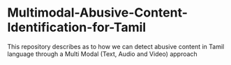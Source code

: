 # Multimodal-Abusive-Content-Identification-for-Tamil
This repository describes as to how we can detect abusive content in Tamil language through a Multi Modal (Text, Audio and Video) approach
